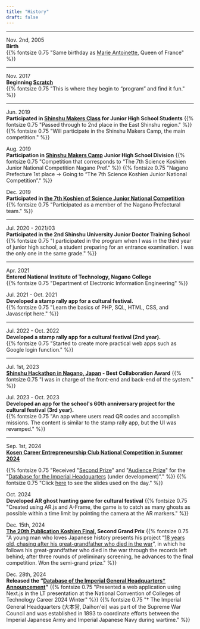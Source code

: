 ```yaml
---
title: "History"
draft: false
---
```


---

Nov. 2nd, 2005  
**Birth**  
{{% fontsize 0.75 "Same birthday as [Marie Antoinette](https://en.wikipedia.org/wiki/Marie_Antoinette), Queen of France" %}}

---

Nov. 2017  
**Beginning [Scratch](https://scratch.mit.edu)**  
{{% fontsize 0.75 "This is where they begin to “program” and find it fun." %}}

---

Jun. 2019  
**Participated in [Shinshu Makers Class](https://www.futurecraft.jp/weblog/14237/) for Junior High School Students**
{{% fontsize 0.75 "Passed through to 2nd place in the East Shinshu region." %}}
{{% fontsize 0.75 "Will participate in the Shinshu Makers Camp, the main competition." %}}   

Aug. 2019  
**Participation in [Shinshu Makers Camp](https://www.futurecraft.jp/weblog/14247/) Junior High School Division**
{{% fontsize 0.75 "Competition that corresponds to “The 7th Science Koshien Junior National Competition Nagano Pref." %}} 
{{% fontsize 0.75 "Nagano Prefecture 1st place → Going to “The 7th Science Koshien Junior National Competition”." %}}

Dec. 2019  
**Participated in [the 7th Koshien of Science Junior National Competition](https://koushien.jst.go.jp/koushien-Jr/report/2019/index.html)**
{{% fontsize 0.75 "Participated as a member of the Nagano Prefectural team." %}}

---

Jul. 2020 - 2021/03  
**Participated in the 2nd Shinshu University Junior Doctor Training School**
{{% fontsize 0.75 "I participated in the program when I was in the third year of junior high school, a student preparing for an entrance examination. I was the only one in the same grade." %}}

---

Apr. 2021  
**Entered National Institute of Technology, Nagano College**  
{{% fontsize 0.75 "Department of Electronic Information Engineering" %}}

Jul. 2021 - Oct. 2021  
**Developed a stamp rally app for a cultural festival.**  
{{% fontsize 0.75 "Learn the basics of PHP, SQL, HTML, CSS, and Javascript here." %}}

---

Jul. 2022 - Oct. 2022    
**Developed a stamp rally app for a cultural festival (2nd year).**  
{{% fontsize 0.75 "Started to create more practical web apps such as Google login function." %}}

---

Jul. 1st, 2023  
**[Shinshu Hackathon in Nagano, Japan](https://ailab-corp.connpass.com/event/285350/) - Best Collaboration Award**
{{% fontsize 0.75 "I was in charge of the front-end and back-end of the system." %}}


Jul. 2023 - Oct. 2023  
**Developed an app for the school's 60th anniversary project for the cultural festival (3rd year).**  
{{% fontsize 0.75 "An app where users read QR codes and accomplish missions. The content is similar to the stamp rally app, but the UI was revamped." %}}

---

Sep. 1st, 2024  
**[Kosen Career Entrepreneurship Club National Competition in Summer 2024](https://kosen-career.tech/lp/2024summer)** 

{{% fontsize 0.75 "Received \"[Second Prize](https://x.com/kosen_career/status/1830141553425432875)\" and \"[Audience Prize](https://x.com/kosen_career/status/1830141253125898271)\" for the \"[Database for the Imperial Headquarters](https://daihon-ei.jp) (under development)\"." %}}
{{% fontsize 0.75 "Click [here](https://www.docswell.com/s/massy1102/KV1114-20240901-daihon-ei) to see the slides used on the day." %}}

Oct. 2024  
**Developed AR ghost hunting game for cultural festival**
{{% fontsize 0.75 "Created using AR.js and A-Frame, the game is to catch as many ghosts as possible within a time limit by pointing the camera at the AR markers." %}}

Dec. 15th, 2024  
**[The 20th Publication Koshien Final](https://spk.picaso.jp/), Second Grand Prix**
{{% fontsize 0.75 "A young man who loves Japanese history presents his project “[18 years old, chasing after his great-grandfather who died in the war](https://gakumado.mynavi.jp/gmd/articles/77245)”, in which he follows his great-grandfather who died in the war through the records left behind; after three rounds of preliminary screening, he advances to the final competition. Won the semi-grand prize." %}}

Dec. 28th, 2024    
**Released the “[Database of the Imperial General Headquarters† Announcement](https://daihon-ei.jp)”**
{{% fontsize 0.75 "Presented a web application using Next.js in the LT presentation at the National Convention of Colleges of Technology Career 2024 Winter" %}}
{{% fontsize 0.75 "† The Imperial General Headquarters (大本営, Daihon'ei) was part of the Supreme War Council and was established in 1893 to coordinate efforts between the Imperial Japanese Army and Imperial Japanese Navy during wartime." %}}